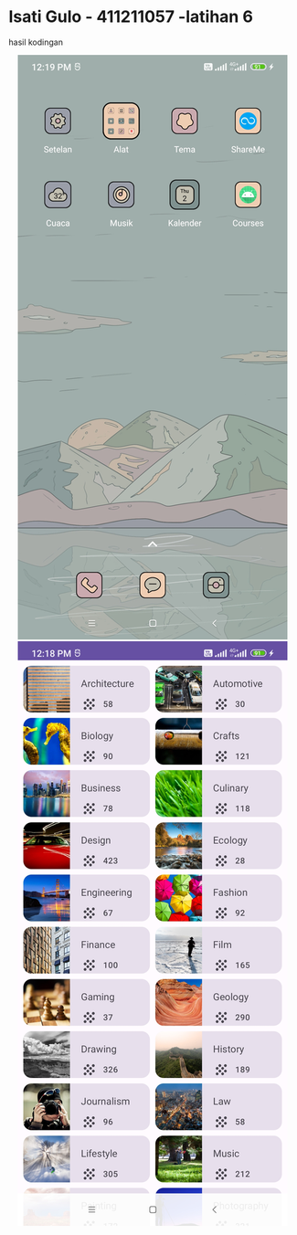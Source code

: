 # Isati Gulo - 411211057 -latihan 6
hasil kodingan
<center>  
  <img src="gambar-1.jpg" />
  <img src="gambar-2.jpg" />
</center>
